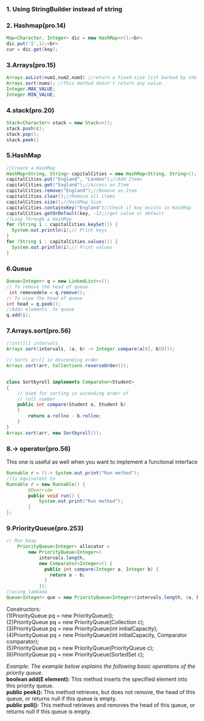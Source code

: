 ### 1. Using StringBuilder instead of string
### 2. Hashmap(pro.14)
```java
Map<Character, Integer> dic = new HashMap<>();<br>
dic.put('I',1);<br>
cur = dic.get(key);
```
### 3.Arrays(pro.15)
```java
Arrays.asList(num1,num2,num3) //return a fixed-size list backed by the specified array.
Arrays.sort(nums); //This method doesn't return any value.
Integer.MAX_VALUE;
Integer.MIN_VALUE;
```
### 4.stack(pro.20)
```java
Stack<Character> stack = new Stack<>();
stack.push(c);
stack.pop();
stack.peek()
```
### 5.HashMap
```java
//Create a HashMap
HashMap<String, String> capitalCities = new HashMap<String, String>();
capitalCities.put("England", "London");//Add Items
capitalCities.get("England");//Access an Item
capitalCities.remove("England");//Remove an Item
capitalCities.clear();//Remove all items
capitalCities.size();//HashMap Size
capitalCities.containsKey("England")//Check if key exists in HashMap
capitalCities.getOrDefault(key, -1);//get value or default
//Loop Through a HashMap
for (String i : capitalCities.keySet()) {
  System.out.println(i);// Print keys
}
for (String i : capitalCities.values()) {
  System.out.println(i);// Print values
}
```
### 6.Queue
```java
Queue<Integer> q = new LinkedList<>();
// To remove the head of queue.
 int removedele = q.remove();
// To view the head of queue
int head = q.peek();
//Adds elements  to queue
q.add(i);
```
### 7.Arrays.sort(pro.56)
```java
//int[][] intervals
Arrays.sort(intervals, (a, b) -> Integer.compare(a[0], b[0]));

// Sorts arr[] in descending order
Arrays.sort(arr, Collections.reverseOrder());


class Sortbyroll implements Comparator<Student>
{
    // Used for sorting in ascending order of
    // roll number
    public int compare(Student a, Student b)
    {
        return a.rollno - b.rollno;
    }
}
Arrays.sort(arr, new Sortbyroll());
```
### 8.-> operator(pro.56)
This one is useful as well when you want to implement a functional interface
```java
Runnable r = ()-> System.out.print("Run method");
//is equivalent to
Runnable r = new Runnable() {
        @Override
        public void run() {
            System.out.print("Run method");
        }
};
```
### 9.PriorityQueue(pro.253)
```java
// Min heap
    PriorityQueue<Integer> allocator =
        new PriorityQueue<Integer>(
            intervals.length,
            new Comparator<Integer>() {
              public int compare(Integer a, Integer b) {
                return a - b;
              }
            });
//using lambada
Queue<Integer> que = new PriorityQueue<Integer>(intervals.length, (a, b) -> a - b);
```
Constructors:<br>
(1)PriorityQueue<E> pq = new PriorityQueue<E>();<br>
(2)PriorityQueue<E> pq = new PriorityQueue<E>(Collection<E> c);<br>
(3)PriorityQueue<E> pq = new PriorityQueue<E>(int initialCapacity);<br>
(4)PriorityQueue<E> pq = new PriorityQueue(int initialCapacity, Comparator<E> comparator);<br>
(5)PriorityQueue<E> pq = new PriorityQueue(PriorityQueue<E> c);<br>
(6)PriorityQueue<E> pq = new PriorityQueue<E>(SortedSet<E> c);<br>

*Example:
The example below explains the following basic operations of the priority queue.*
<br>**boolean add(E element):** This method inserts the specified element into this priority queue.
<br>**public peek():** This method retrieves, but does not remove, the head of this queue, or returns null if this queue is empty.
<br>**public poll():** This method retrieves and removes the head of this queue, or returns null if this queue is empty.